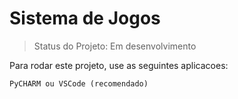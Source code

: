 # Sistema de Jogos

> Status do Projeto: Em desenvolvimento

Para rodar este projeto, use as seguintes aplicacoes:

```
PyCHARM ou VSCode (recomendado)
```
